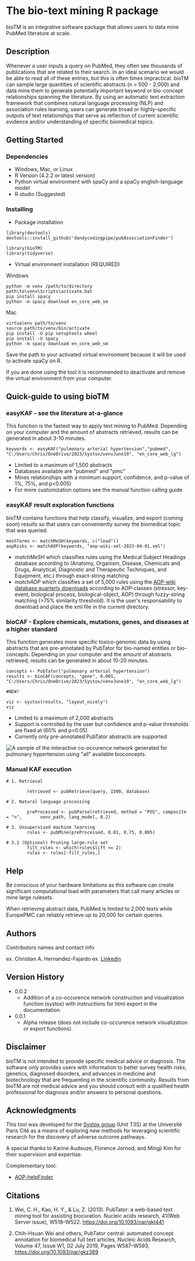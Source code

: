 # The bio-text mining R package

bioTM is an integrative software package that allows users to data mine PubMed literature at scale.

## Description

Whenever a user inputs a query on PubMed, they often see thousands of publications that are related to their search. In an ideal scenario we would be able to read all of these entries, but this is often times impractical. bioTM can sample large quantities of scientific abstracts (n = 500 - 2,000) and data mine them to generate potentially important keyword or bio-concept relationships spanning the literature. By using an automatic text extraction framework that combines natural language processing (NLP) and association rules learning, users can generate broad or highly-specific outputs of text relationships that serve as reflection of current scientific evidence and/or understanding of specific biomedical topics.

## Getting Started

### Dependencies
* Windows, Mac, or Linux 
* R Version (4.2.2 or latest version)
* Python virtual environment with spaCy and a spaCy english-language model
* R studio (Suggested)


### Installing
* Package installation
```
library(devtools)
devtools::install_github('dandycodingpipe/pubAssociationFinder')

library(bioTM)
library(tidyverse)
```
* Virtual environment installation (REQUIRED)

Windows
```
python -m venv /path/to/directory
path\to\venv\Scripts\activate.bat
pip install spacy
python -m spacy download en_core_web_sm
```

Mac
```
virtualenv path/to/venv
source path/to/venv/bin/activate
pip install -U pip setuptools wheel
pip install -U spacy
python -m spacy download en_core_web_sm
```

Save the path to your activated virtual environment because it will be used to activate spaCy on R.

If you are done using the tool it is recommended to deactivate and remove the virtual environment from your computer.

## Quick-guide to using bioTM

### easyKAF - see the literature at-a-glance

This function is the fastest way to apply text mining to PubMed. Depending on your computer and the amount of abstracts retrieved, results can be generated in about 3-10 minutes. 

```
keywords <- easyKAF("pulmonary arterial hypertension","pubmed", "C:/Users/Chris/OneDrive/2023/Systox/venvJune19", "en_core_web_lg")
```
* Limited to a maximum of 1,500 abstracts
* Databases available are "pubmed" and "pmc"
* Mines relationships with a minimum support, confidence, and p-value of 1%, 75%, and p<0.005)
* For more customization options see the manual function calling guide


### easyKAF result exploration functions

bioTM contains functions that help classify, visualize, and export (coming soon) results so that users can conveniently survey the biomedical topic that was queried.

```
meshTerms <- matchMeSH(keywords, c("lead"))
aopRisks <- matchAOP(keywords, "aop-wiki-xml-2023-04-01.xml")
```
* _matchMeSH_ which classifies rules using the Medical Subject Headings database according to (Anatomy, Organism, Disease, Chemicals and Drugs, Analytical, Diagnostic and Therapeutic Techniques, and Equipment, etc.) through exact-string matching
* _matchAOP_ which classifies a set of 5,000 rules using the [AOP-wiki database quarterly downloads](https://aopwiki.org/downloads) according to AOP-classes (stressor, key-event, biological process, biological-object, AOP) through fuzzy-string matching (>75% similarity threshold). It is the user's responsability to download and place the xml file in the current directory.

### bioCAF - Explore chemicals, mutations, genes, and diseases at a higher standard

This function generates more specific toxico-genomic data by using abstracts that are pre-annotated by PubTator for bio-named entities or bio-concepts. Depending on your computer and the amount of abstracts retrieved, results can be generated in about 10-20 minutes.

```
concepts <- PubTator("pulmonary arterial hypertension")
results <- bioCAF(concepts, "gene", 0.001, "C:/Users/Chris/OneDrive/2023/Systox/venvJune19", "en_core_web_lg")

#NEW!

viz <- systox(results, "layout_nicely")
viz

```
* Limited to a maximum of 2,000 abstracts
* Support is controlled by the user but confidence and p-value thresholds are fixed at (60% and p<0.05)
* Currently only pre-annotated PubTator abstracts are supported

 ![A sample of the interactive co-occurence network generated for pulmonary hypertension using "all" available bioconcepts.]([url_to_your_screenshot_image](https://github.com/dandycodingpipe/pubAssociationFinder))


### Manual KAF execution

```
# 1. Retrieval

        retrieved <- pubRetrieve(query, 1500, database)

# 2. Natural language processing
      
        preProcessed <- pubParse(retrieved, method = "POS", composite = "n",       venv_path, lang_model, 0.2)

# 3. Unsupervised machine learning
        rules <- pubMine(preProcessed, 0.01, 0.75, 0.005)

# 3.1 (Optional) Pruning large-rule set
        filt_rules <- which(rules$lift <= 2)
        rules <- rules[-filt_rules,]
```

## Help

Be conscious of your hardware limitations as this software can create significant computational load with parameters that call many articles or mine large rulesets.

When retrieving abstract data, PubMed is limited to 2,000 texts while EuropePMC can reliably retrieve up to 20,000 for certain queries.

## Authors

Contributors names and contact info

ex. Christian A. Hernandez-Fajardo
ex. [Linkedin](https://www.linkedin.com/in/christianalejandro/)

## Version History
* 0.0.2 
    * Addition of a co-occurence network construction and visualization function (systox) with instructions for html export in       the documentation.
* 0.0.1
    * Alpha release (does not include co-occurence network visualization or export functions)

## Disclaimer

bioTM is not intended to provide specific medical advice or diagnosis. The software only provides users with information to better survey health risks, genetics, diagnosed disorders, and advances in medicine and biotechnology that are frequenting in the scientific community. Results from bioTM are not medical advice and you should consult with a qualified health professional for diagnosis and/or answers to personal questions.


## Acknowledgments

This tool was developed for the [Systox group](https://systox.u-paris-sciences.fr/) (Unit T3S) at the Université Paris Cité as a means of exploring new methods for leveraging scientific research for the discovery of adverse outcome pathways.

A special thanks to Karine Audouze, Florence Jornod, and Mingji Kim for their supervision and expertise.

Complementary tool:

* [AOP-helpFinder](http://aop-helpfinder.u-paris-sciences.fr/)

## Citations

1. Wei, C. H., Kao, H. Y., & Lu, Z. (2013). PubTator: a web-based text mining tool for assisting biocuration. Nucleic acids research, 41(Web Server issue), W518–W522. https://doi.org/10.1093/nar/gkt441

2. Chih-Hsuan Wei and others, PubTator central: automated concept annotation for biomedical full text articles, Nucleic Acids Research, Volume 47, Issue W1, 02 July 2019, Pages W587–W593, https://doi.org/10.1093/nar/gkz389

